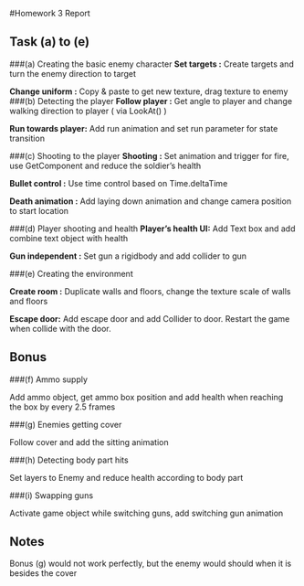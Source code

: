 #Homework 3 Report


## Task (a) to (e)

###(a) Creating the basic enemy character
**Set targets :**
Create targets and turn the enemy direction to target

**Change uniform :**
Copy & paste to get new texture, drag texture to enemy
###(b) Detecting the player 
**Follow player :**
Get angle to player and change walking direction to player ( via LookAt() )

**Run towards player:**
Add run animation and set run parameter for state transition

###(c) Shooting to the player 
**Shooting :**
Set animation and trigger for fire, use GetComponent<GunVR> and reduce the soldier’s health 

**Bullet control :**
Use time control based on Time.deltaTime

**Death animation :**
Add laying down animation and change camera position to start location

###(d) Player shooting and health 
**Player’s health UI:**
Add Text box and add combine text object with health

**Gun independent :**
Set gun a rigidbody and add collider to gun

###(e) Creating the environment 

**Create room :**
Duplicate walls and floors, change the texture scale of walls and floors

**Escape door:**
Add escape door and add Collider to door. Restart the game when collide with the door.

## Bonus

###(f) Ammo supply 

Add ammo object, get ammo box position and add health when reaching the box by every 2.5 frames

###(g) Enemies getting cover 

Follow cover and add the sitting animation 

###(h) Detecting body part hits 

Set layers to Enemy and reduce health according to body part

###(i) Swapping guns 

Activate game object while switching guns, add switching gun animation

## Notes

Bonus (g) would not work perfectly, but the enemy would should when it is besides the cover












